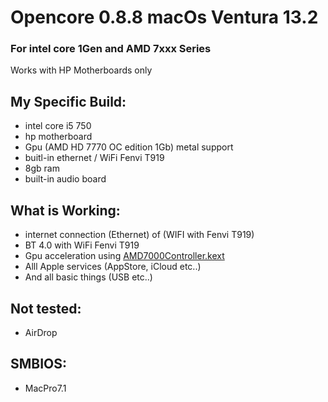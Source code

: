 # Opencore 0.8.8 macOs Ventura 13.2
### For intel core 1Gen and AMD 7xxx Series

Works with HP Motherboards only 

## My Specific Build:

- intel core i5 750 
- hp motherboard
- Gpu (AMD HD 7770 OC edition 1Gb) metal support
- buitl-in ethernet / WiFi Fenvi T919
- 8gb ram
- built-in audio board 

## What is Working:
 - internet connection (Ethernet) of (WIFI with Fenvi T919)
 - BT 4.0 with WiFi Fenvi T919
 - Gpu acceleration using [AMD7000Controller.kext](https://github.com/IceThunder/Mac-AMD-Kext "AMD7000Controller.kext")
 - Alll Apple services (AppStore, iCloud etc..)
 - And all basic things (USB etc..)

##  Not tested:
- AirDrop 

## SMBIOS:

- MacPro7.1
